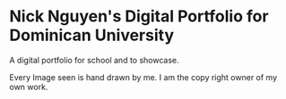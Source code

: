 # Nick Nguyen's Digital Portfolio for Dominican University

A digital portfolio for school and to showcase.

Every Image seen is hand drawn by me. I am the copy right owner of my own work.
